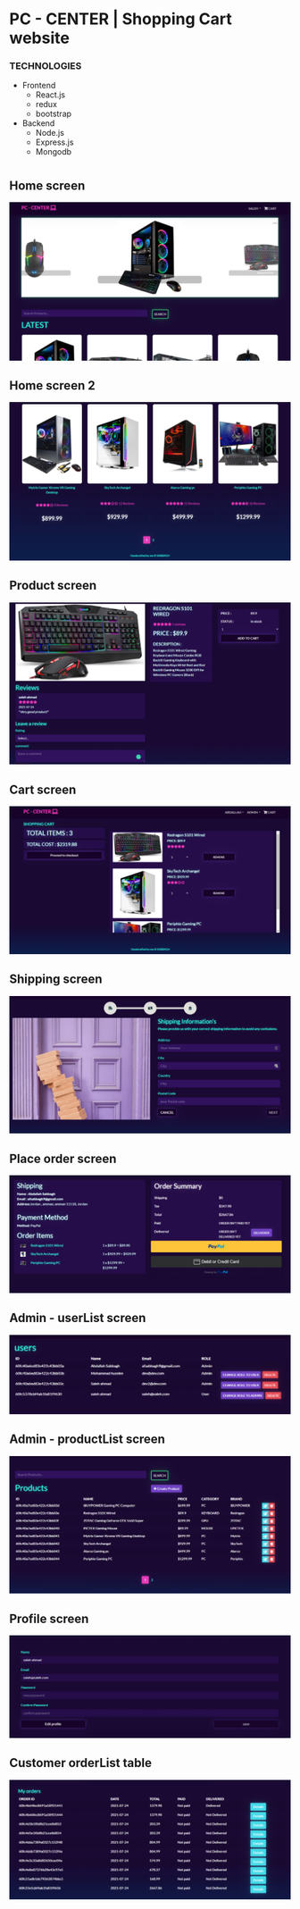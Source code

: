 # PC - CENTER | Shopping Cart website
### TECHNOLOGIES 
* Frontend 
    * React.js
    * redux 
    * bootstrap
* Backend
  * Node.js
  * Express.js
  * Mongodb
# 
## Home screen
![Alt text](/ScreenShots/Screenshot_1.png?raw=true "HOME SCREEN")

## Home screen 2
![Alt text](ScreenShots/Screenshot_2.png?raw=true "HOME SCREEN")

## Product screen
![Alt text](ScreenShots/Screenshot_3.png?raw=true "HOME SCREEN")


## Cart screen
![Alt text](ScreenShots/Screenshot_4.png?raw=true "HOME SCREEN")

## Shipping screen
![Alt text](ScreenShots/Screenshot_5.png?raw=true "HOME SCREEN")

## Place order screen
![Alt text](ScreenShots/Screenshot_8.png?raw=true "HOME SCREEN") 

## Admin - userList screen
![Alt text](ScreenShots/Screenshot_9.png?raw=true "HOME SCREEN") 

## Admin - productList screen
![Alt text](ScreenShots/Screenshot_10.png?raw=true "HOME SCREEN") 

## Profile screen
![Alt text](ScreenShots/Screenshot_12.png?raw=true "HOME SCREEN") 


## Customer orderList table
![Alt text](ScreenShots/Screenshot_13.png?raw=true "HOME SCREEN") 

# 
